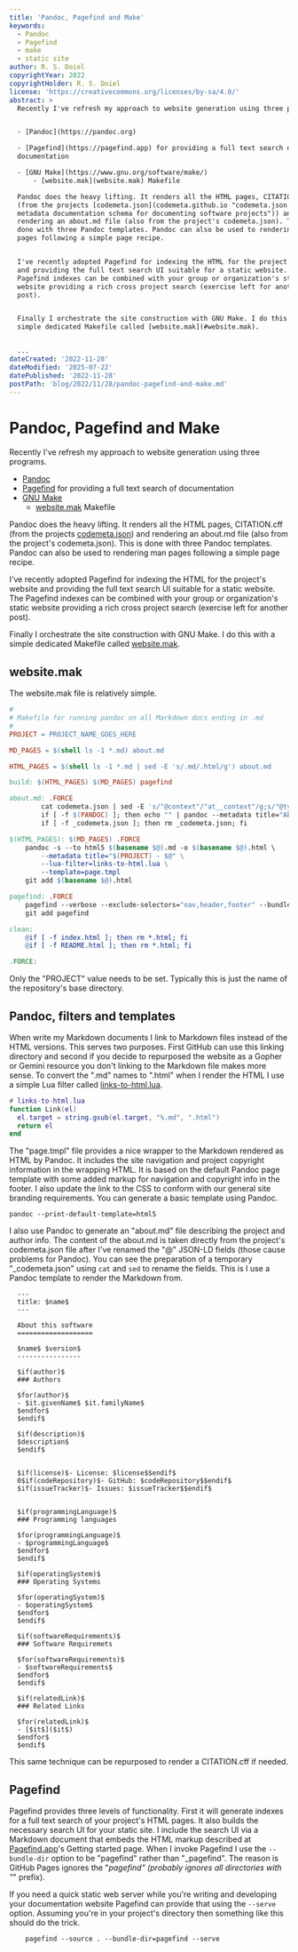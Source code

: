 ```yaml
---
title: 'Pandoc, Pagefind and Make'
keywords:
  - Pandoc
  - Pagefind
  - make
  - static site
author: R. S. Doiel
copyrightYear: 2022
copyrightHolder: R. S. Doiel
license: 'https://creativecommons.org/licenses/by-sa/4.0/'
abstract: >
  Recently I've refresh my approach to website generation using three programs.


  - [Pandoc](https://pandoc.org)

  - [Pagefind](https://pagefind.app) for providing a full text search of
  documentation

  - [GNU Make](https://www.gnu.org/software/make/)
      - [website.mak](website.mak) Makefile

  Pandoc does the heavy lifting. It renders all the HTML pages, CITATION.cff
  (from the projects [codemeta.json](codemeta.github.io "codemeta.json is a
  metadata documentation schema for documenting software projects")) and
  rendering an about.md file (also from the project's codemeta.json). This is
  done with three Pandoc templates. Pandoc can also be used to rendering man
  pages following a simple page recipe.


  I've recently adopted Pagefind for indexing the HTML for the project's website
  and providing the full text search UI suitable for a static website. The
  Pagefind indexes can be combined with your group or organization's static
  website providing a rich cross project search (exercise left for another
  post).


  Finally I orchestrate the site construction with GNU Make. I do this with a
  simple dedicated Makefile called [website.mak](#website.mak).


  ...
dateCreated: '2022-11-28'
dateModified: '2025-07-22'
datePublished: '2022-11-28'
postPath: 'blog/2022/11/28/pandoc-pagefind-and-make.md'
---
```


# Pandoc, Pagefind and Make

Recently I've refresh my approach to website generation using three programs.

- [Pandoc](https://pandoc.org)
- [Pagefind](https://pagefind.app) for providing a full text search of documentation
- [GNU Make](https://www.gnu.org/software/make/)
    - [website.mak](website.mak) Makefile

Pandoc does the heavy lifting. It renders all the HTML pages, CITATION.cff (from the projects [codemeta.json](codemeta.github.io "codemeta.json is a metadata documentation schema for documenting software projects")) and rendering an about.md file (also from the project's codemeta.json). This is done with three Pandoc templates. Pandoc can also be used to rendering man pages following a simple page recipe.

I've recently adopted Pagefind for indexing the HTML for the project's website and providing the full text search UI suitable for a static website. The Pagefind indexes can be combined with your group or organization's static website providing a rich cross project search (exercise left for another post).

Finally I orchestrate the site construction with GNU Make. I do this with a simple dedicated Makefile called [website.mak](#website.mak).


## website.mak

The website.mak file is relatively simple.

```makefile
#
# Makefile for running pandoc on all Markdown docs ending in .md
#
PROJECT = PROJECT_NAME_GOES_HERE

MD_PAGES = $(shell ls -1 *.md) about.md

HTML_PAGES = $(shell ls -1 *.md | sed -E 's/.md/.html/g') about.md

build: $(HTML_PAGES) $(MD_PAGES) pagefind

about.md: .FORCE
        cat codemeta.json | sed -E 's/"@context"/"at__context"/g;s/"@type"/"at__type"/g;s/"@id"/"at__id"/g' >_codemeta.json
        if [ -f $(PANDOC) ]; then echo "" | pandoc --metadata title="About $(PROJECT)" --metadata-file=_codemeta.json --template codemeta-md.tmpl >about.md; fi
        if [ -f _codemeta.json ]; then rm _codemeta.json; fi

$(HTML_PAGES): $(MD_PAGES) .FORCE
	pandoc -s --to html5 $(basename $@).md -o $(basename $@).html \
		--metadata title="$(PROJECT) - $@" \
	    --lua-filter=links-to-html.lua \
	    --template=page.tmpl
	git add $(basename $@).html

pagefind: .FORCE
	pagefind --verbose --exclude-selectors="nav,header,footer" --bundle-dir ./pagefind --source .
	git add pagefind

clean:
	@if [ -f index.html ]; then rm *.html; fi
	@if [ -f README.html ]; then rm *.html; fi

.FORCE:
```

Only the "PROJECT" value needs to be set. Typically this is just the name of the repository's base directory.

## Pandoc, filters and templates

When write my Markdown documents I link to Markdown files instead of the HTML versions. This serves two purposes. First GitHub can use this linking directory and second if you decide to repurposed the website as a Gopher or Gemini resource
you don't linking to the Markdown file makes more sense.  To convert the ".md" names to ".html" when I render the HTML I use a simple Lua filter called [links-to-html.lua](https://stackoverflow.com/questions/40993488/convert-markdown-links-to-html-with-pandoc#49396058 "see the stackoverflow answer that shows this technique").

```lua
# links-to-html.lua
function Link(el)
  el.target = string.gsub(el.target, "%.md", ".html")
  return el
end
```

The "page.tmpl" file provides a nice wrapper to the Markdown rendered as HTML by Pandoc. It includes the site navigation and project copyright information in the wrapping HTML. It is based on the default Pandoc page template with some added markup for navigation and copyright info in the footer. I also update the link to the CSS to conform with our general site branding requirements. You can generate a basic template using Pandoc.

```shell
pandoc --print-default-template=html5
```

I also use Pandoc to generate an "about.md" file describing the project and author info.  The content of the about.md is taken directly from the project's codemeta.json file after I've renamed the "@" JSON-LD fields (those cause problems for Pandoc). You can see the preparation of a temporary "_codemeta.json" using `cat` and `sed` to rename the fields. This is I use a Pandoc template to render the Markdown from.

```pandoc
  ---
  title: $name$
  ---

  About this software
  ===================

  $name$ $version$
  ----------------

  $if(author)$
  ### Authors
  
  $for(author)$
  - $it.givenName$ $it.familyName$
  $endfor$
  $endif$
  
  $if(description)$
  $description$
  $endif$
  
  
  $if(license)$- License: $license$$endif$
  0$if(codeRepository)$- GitHub: $codeRepository$$endif$
  $if(issueTracker)$- Issues: $issueTracker$$endif$
  
  
  $if(programmingLanguage)$
  ### Programming languages
  
  $for(programmingLanguage)$
  - $programmingLanguage$
  $endfor$
  $endif$
  
  $if(operatingSystem)$
  ### Operating Systems
  
  $for(operatingSystem)$
  - $operatingSystem$
  $endfor$
  $endif$
  
  $if(softwareRequirements)$
  ### Software Requiremets
  
  $for(softwareRequirements)$
  - $softwareRequirements$
  $endfor$
  $endif$
  
  $if(relatedLink)$
  ### Related Links
  
  $for(relatedLink)$
  - [$it$]($it$)
  $endfor$
  $endif$
```

This same technique can be repurposed to render a CITATION.cff if needed.

## Pagefind

Pagefind provides three levels of functionality. First it will generate indexes for a full text search of your
project's HTML pages. It also builds the necessary search UI for your static site. I include the search UI via a
Markdown document that embeds the HTML markup described at [Pagefind.app](https://pagefind.app/docs/)'s Getting started
page.  When I invoke Pagefind I use the `--bundle-dir` option to be "pagefind" rather than "_pagefind".  The reason is GitHub Pages ignores the "_pagefind" (probably ignores all directories with "_" prefix).

If you need a quick static web server while you're writing and developing your documentation website Pagefind can
provide that using the `--serve` option. Assuming you're in your project's directory then something like this should do the trick.

```shell
    pagefind --source . --bundle-dir=pagefind --serve
```

